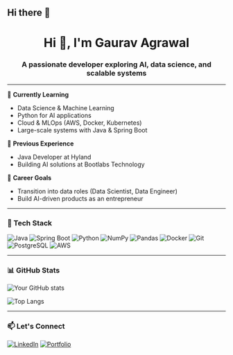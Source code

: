 ## Hi there 👋

<!--
**agrawal101/agrawal101** is a ✨ _special_ ✨ repository because its `README.md` (this file) appears on your GitHub profile.

Here are some ideas to get you started:

- 🔭 I’m currently working on ...
- 🌱 I’m currently learning ...
- 👯 I’m looking to collaborate on ...
- 🤔 I’m looking for help with ...
- 💬 Ask me about ...
- 📫 How to reach me: ...
- 😄 Pronouns: ...
- ⚡ Fun fact: ...
-->

<h1 align="center">Hi 👋, I'm Gaurav Agrawal</h1>
<h3 align="center">A passionate developer exploring AI, data science, and scalable systems</h3>

---

🌱 **Currently Learning**  
- Data Science & Machine Learning  
- Python for AI applications  
- Cloud & MLOps (AWS, Docker, Kubernetes)  
- Large-scale systems with Java & Spring Boot  

💼 **Previous Experience**  
- Java Developer at Hyland  
- Building AI solutions at Bootlabs Technology  

🎯 **Career Goals**  
- Transition into data roles (Data Scientist, Data Engineer)  
- Build AI-driven products as an entrepreneur  

---

### 🔧 Tech Stack

![Java](https://img.shields.io/badge/Java-ED8B00?style=for-the-badge&logo=java&logoColor=white)
![Spring Boot](https://img.shields.io/badge/Spring_Boot-6DB33F?style=for-the-badge&logo=spring-boot&logoColor=white)
![Python](https://img.shields.io/badge/Python-3776AB?style=for-the-badge&logo=python&logoColor=white)
![NumPy](https://img.shields.io/badge/Numpy-013243?style=for-the-badge&logo=numpy&logoColor=white)
![Pandas](https://img.shields.io/badge/Pandas-150458?style=for-the-badge&logo=pandas&logoColor=white)
![Docker](https://img.shields.io/badge/Docker-2496ED?style=for-the-badge&logo=docker&logoColor=white)
![Git](https://img.shields.io/badge/Git-F05032?style=for-the-badge&logo=git&logoColor=white)
![PostgreSQL](https://img.shields.io/badge/PostgreSQL-316192?style=for-the-badge&logo=postgresql&logoColor=white)
![AWS](https://img.shields.io/badge/AWS-232F3E?style=for-the-badge&logo=amazon-aws&logoColor=white)

---

### 📊 GitHub Stats

![Your GitHub stats](https://github-readme-stats.vercel.app/api?username=YOUR_USERNAME&show_icons=true&theme=radical)

![Top Langs](https://github-readme-stats.vercel.app/api/top-langs/?username=YOUR_USERNAME&layout=compact&theme=radical)

---

### 📫 Let's Connect

[![LinkedIn](https://img.shields.io/badge/LinkedIn-blue?style=for-the-badge&logo=linkedin&logoColor=white)](https://linkedin.com/in/YOUR_LINKEDIN)
[![Portfolio](https://img.shields.io/badge/Portfolio-000000?style=for-the-badge&logo=about-dot-me&logoColor=white)](https://your-portfolio.com)

